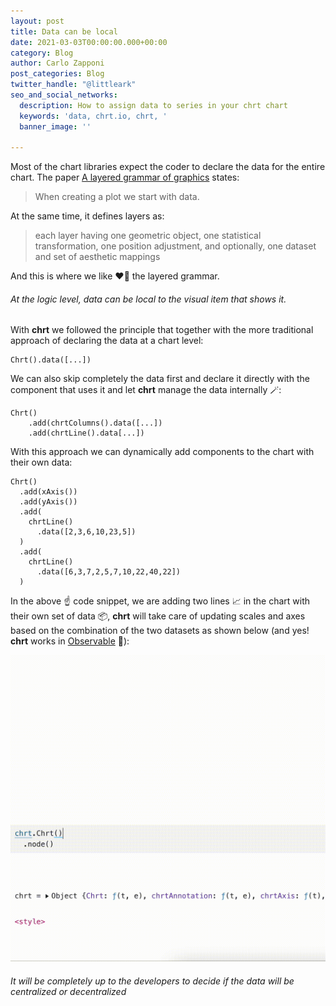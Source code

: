 ```yaml
---
layout: post
title: Data can be local
date: 2021-03-03T00:00:00.000+00:00
category: Blog
author: Carlo Zapponi
post_categories: Blog
twitter_handle: "@littleark"
seo_and_social_networks:
  description: How to assign data to series in your chrt chart
  keywords: 'data, chrt.io, chrt, '
  banner_image: ''

---
```

Most of the chart libraries expect the coder to declare the data for the entire chart. The paper [A layered grammar of graphics](http://vita.had.co.nz/papers/layered-grammar.html) states:

> When creating a plot we start with data.

At the same time, it defines layers as:

> each layer having one geometric object, one statistical transformation, one position adjustment, and optionally, one dataset and set of aesthetic mappings

And this is where we like ❤️‍🔥 the layered grammar.

###### At the logic level, data can be local to the visual item that shows it.

With **chrt** we followed the principle that together with the more traditional approach of declaring the data at a chart level:

    Chrt().data([...])

We can also skip completely the data first and declare it directly with the component that uses it and let **chrt** manage the data internally 🪄:

    Chrt()
        .add(chrtColumns().data([...])
        .add(chrtLine().data[...])

With this approach we can dynamically add components to the chart with their own data:

    Chrt()
      .add(xAxis())
      .add(yAxis())
      .add(
        chrtLine()
          .data([2,3,6,10,23,5])
      )
      .add(
        chrtLine()
          .data([6,3,7,2,5,7,10,22,40,22])
      )

In the above ☝️ code snippet, we are adding two lines 📈 in the chart with their own set of data 📦, **chrt** will take care of updating scales and axes based on the combination of the two datasets as shown below (and yes! **chrt** works in [Observable](https://observablehq.com/) 🎊):

![](/assets/uploads/localdata.gif)

###### It will be completely up to the developers to decide if the data will be centralized or decentralized
